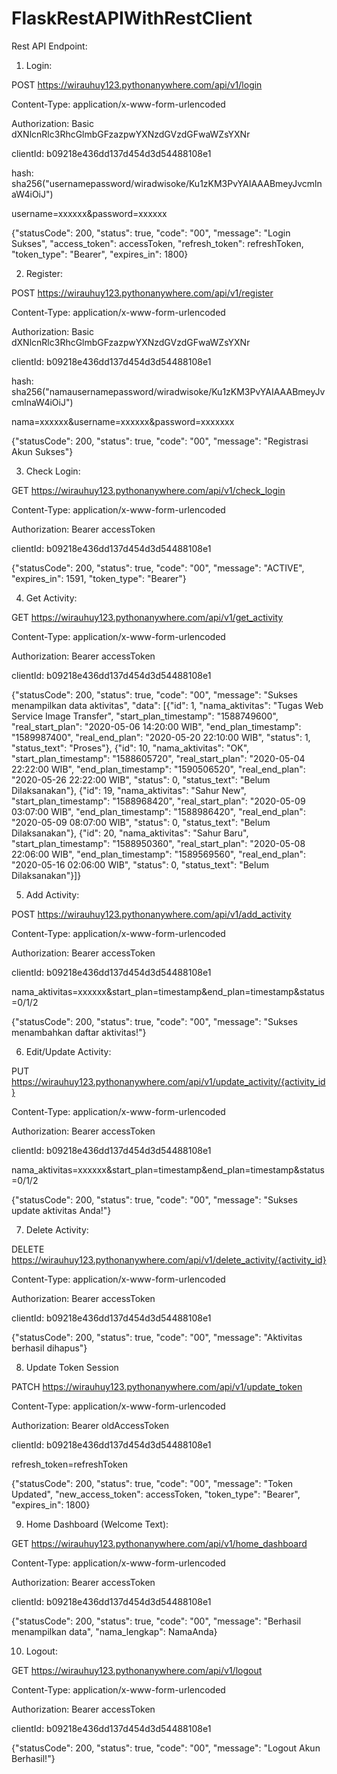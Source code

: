 # FlaskRestAPIWithRestClient
Rest API Endpoint:

1. Login:

POST https://wirauhuy123.pythonanywhere.com/api/v1/login

Content-Type: application/x-www-form-urlencoded

Authorization: Basic dXNlcnRlc3RhcGlmbGFzazpwYXNzdGVzdGFwaWZsYXNr

clientId: b09218e436dd137d454d3d54488108e1

hash: sha256("usernamepassword/wiradwisoke/Ku1zKM3PvYAIAAABmeyJvcmlnaW4iOiJ")

username=xxxxxx&password=xxxxxx

{"statusCode": 200, "status": true, "code": "00", "message": "Login Sukses", "access_token": accessToken, "refresh_token": refreshToken, "token_type": "Bearer", "expires_in": 1800}

2. Register:

POST https://wirauhuy123.pythonanywhere.com/api/v1/register

Content-Type: application/x-www-form-urlencoded

Authorization: Basic dXNlcnRlc3RhcGlmbGFzazpwYXNzdGVzdGFwaWZsYXNr

clientId: b09218e436dd137d454d3d54488108e1

hash: sha256("namausernamepassword/wiradwisoke/Ku1zKM3PvYAIAAABmeyJvcmlnaW4iOiJ")

nama=xxxxxx&username=xxxxxx&password=xxxxxxx

{"statusCode": 200, "status": true, "code": "00", "message": "Registrasi Akun Sukses"}

3. Check Login:

GET https://wirauhuy123.pythonanywhere.com/api/v1/check_login

Content-Type: application/x-www-form-urlencoded

Authorization: Bearer accessToken

clientId: b09218e436dd137d454d3d54488108e1

{"statusCode": 200, "status": true, "code": "00", "message": "ACTIVE", "expires_in": 1591, "token_type": "Bearer"}

4. Get Activity:

GET https://wirauhuy123.pythonanywhere.com/api/v1/get_activity

Content-Type: application/x-www-form-urlencoded

Authorization: Bearer accessToken

clientId: b09218e436dd137d454d3d54488108e1

{"statusCode": 200, "status": true, "code": "00", "message": "Sukses menampilkan data aktivitas", "data": [{"id": 1, "nama_aktivitas": "Tugas Web Service Image Transfer", "start_plan_timestamp": "1588749600", "real_start_plan": "2020-05-06 14:20:00 WIB", "end_plan_timestamp": "1589987400", "real_end_plan": "2020-05-20 22:10:00 WIB", "status": 1, "status_text": "Proses"}, {"id": 10, "nama_aktivitas": "OK", "start_plan_timestamp": "1588605720", "real_start_plan": "2020-05-04 22:22:00 WIB", "end_plan_timestamp": "1590506520", "real_end_plan": "2020-05-26 22:22:00 WIB", "status": 0, "status_text": "Belum Dilaksanakan"}, {"id": 19, "nama_aktivitas": "Sahur New", "start_plan_timestamp": "1588968420", "real_start_plan": "2020-05-09 03:07:00 WIB", "end_plan_timestamp": "1588986420", "real_end_plan": "2020-05-09 08:07:00 WIB", "status": 0, "status_text": "Belum Dilaksanakan"}, {"id": 20, "nama_aktivitas": "Sahur Baru", "start_plan_timestamp": "1588950360", "real_start_plan": "2020-05-08 22:06:00 WIB", "end_plan_timestamp": "1589569560", "real_end_plan": "2020-05-16 02:06:00 WIB", "status": 0, "status_text": "Belum Dilaksanakan"}]}

5. Add Activity:

POST https://wirauhuy123.pythonanywhere.com/api/v1/add_activity

Content-Type: application/x-www-form-urlencoded

Authorization: Bearer accessToken

clientId: b09218e436dd137d454d3d54488108e1

nama_aktivitas=xxxxxx&start_plan=timestamp&end_plan=timestamp&status=0/1/2

{"statusCode": 200, "status": true, "code": "00", "message": "Sukses menambahkan daftar aktivitas!"}

6. Edit/Update Activity:

PUT https://wirauhuy123.pythonanywhere.com/api/v1/update_activity/{activity_id}

Content-Type: application/x-www-form-urlencoded

Authorization: Bearer accessToken

clientId: b09218e436dd137d454d3d54488108e1

nama_aktivitas=xxxxxx&start_plan=timestamp&end_plan=timestamp&status=0/1/2

{"statusCode": 200, "status": true, "code": "00", "message": "Sukses update aktivitas Anda!"}

7. Delete Activity:

DELETE https://wirauhuy123.pythonanywhere.com/api/v1/delete_activity/{activity_id}

Content-Type: application/x-www-form-urlencoded

Authorization: Bearer accessToken

clientId: b09218e436dd137d454d3d54488108e1

{"statusCode": 200, "status": true, "code": "00", "message": "Aktivitas berhasil dihapus"}

8. Update Token Session

PATCH https://wirauhuy123.pythonanywhere.com/api/v1/update_token

Content-Type: application/x-www-form-urlencoded

Authorization: Bearer oldAccessToken

clientId: b09218e436dd137d454d3d54488108e1

refresh_token=refreshToken

{"statusCode": 200, "status": true, "code": "00", "message": "Token Updated", "new_access_token": accessToken, "token_type": "Bearer", "expires_in": 1800}

9. Home Dashboard (Welcome Text):

GET https://wirauhuy123.pythonanywhere.com/api/v1/home_dashboard

Content-Type: application/x-www-form-urlencoded

Authorization: Bearer accessToken

clientId: b09218e436dd137d454d3d54488108e1

{"statusCode": 200, "status": true, "code": "00", "message": "Berhasil menampilkan data", "nama_lengkap": NamaAnda}

10. Logout:

GET https://wirauhuy123.pythonanywhere.com/api/v1/logout

Content-Type: application/x-www-form-urlencoded

Authorization: Bearer accessToken

clientId: b09218e436dd137d454d3d54488108e1

{"statusCode": 200, "status": true, "code": "00", "message": "Logout Akun Berhasil!"}
